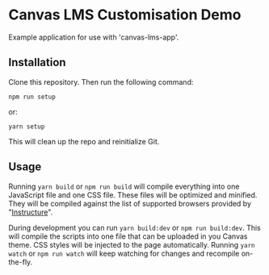 # Canvas LMS Customisation Demo

Example application for use with 'canvas-lms-app'.

## Installation

Clone this repository. Then run the following command:

    npm run setup

or:

    yarn setup

This will clean up the repo and reinitialize Git.

## Usage

Running `yarn build` or `npm run build` will compile everything into one JavaScript file and one CSS file. These files will be optimized and minified. They will be compiled against the list of supported browsers provided by "[Instructure](https://github.com/instructure/supported-browsers)".

During development you can run `yarn build:dev` or `npm run build:dev`. This will compile the scripts into one file that can be uploaded in you Canvas theme. CSS styles will be injected to the page automatically. Running  `yarn watch` or `npm run watch` will keep watching for changes and recompile on-the-fly.
